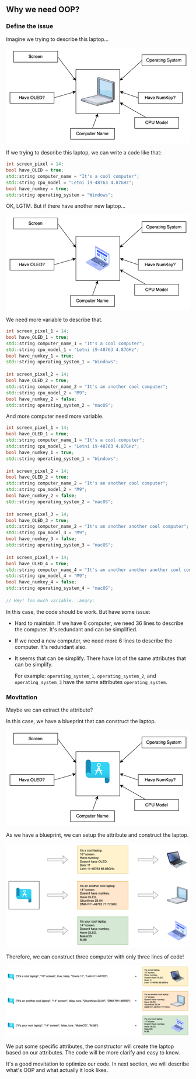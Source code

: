 ## Why we need OOP?

### Define the issue

Imagine we trying to describe this laptop...

<img src="../assets/Computer.png" alt="Computer" style="zoom: 67%;" />

If we trying to describe this laptop, we can write a code like that:

```cpp
int screen_pixel = 14;
bool have_OLED = true;
std::string computer_name = "It's a cool computer";
std::string cpu_model = "Letni i9-48763 4.87GHz";
bool have_numkey = true;
std::string operating_system = "Windows";
```

OK, LGTM. But if there have another new laptop...

<img src="../assets/NewComputer.png" alt="Computer" style="zoom: 67%;" />

We need more variable to describe that.

```cpp
int screen_pixel_1 = 14;
bool have_OLED_1 = true;
std::string computer_name_1 = "It's a cool computer";
std::string cpu_model_1 = "Letni i9-48763 4.87GHz";
bool have_numkey_1 = true;
std::string operating_system_1 = "Windows";

int screen_pixel_2 = 14;
bool have_OLED_2 = true;
std::string computer_name_2 = "It's an another cool computer";
std::string cpu_model_2 = "M9";
bool have_numkey_2 = false;
std::string operating_system_2 = "macOS";
```

And more computer need more variable.

```cpp
int screen_pixel_1 = 14;
bool have_OLED_1 = true;
std::string computer_name_1 = "It's a cool computer";
std::string cpu_model_1 = "Letni i9-48763 4.87GHz";
bool have_numkey_1 = true;
std::string operating_system_1 = "Windows";

int screen_pixel_2 = 14;
bool have_OLED_2 = true;
std::string computer_name_2 = "It's an another cool computer";
std::string cpu_model_2 = "M9";
bool have_numkey_2 = false;
std::string operating_system_2 = "macOS";

int screen_pixel_3 = 14;
bool have_OLED_3 = true;
std::string computer_name_2 = "It's an another another cool computer";
std::string cpu_model_3 = "M9";
bool have_numkey_3 = false;
std::string operating_system_3 = "macOS";

int screen_pixel_4 = 14;
bool have_OLED_4 = true;
std::string computer_name_4 = "It's an another another another cool computer";
std::string cpu_model_4 = "M9";
bool have_numkey_4 = false;
std::string operating_system_4 = "macOS";

// Hey! Too much variable. :angry:
```

In this case, the code should be work. But have some issue:

- Hard to maintain. If we have 6 computer, we need 36 lines to describe the computer. It's redundant and can be simplified.

- If we need a new computer, we need more 6 lines to describe the computer. It's redundant also.

- It seems that can be simplify. There have lot of the same attributes that can be simplify.

  For example: `operating_system_1`, `operating_system_2`, and `operating_system_3` have the same attributes `operating_system`.

### Movitation

Maybe we can extract the attribute?

In this case, we have a blueprint that can construct the laptop.

<img src="../assets/Blueprint.png" alt="Computer" style="zoom: 67%;" />

As we have a blueprint, we can setup the attribute and construct the laptop.

<img src="../assets/Blueprint-to-computer.png" alt="Computer" style="zoom: 50%;" />

Therefore, we can construct three computer with only three lines of code!

<img src="../assets/Blueprint-function-to-computer.png" alt="Computer" style="zoom: 50%;" />

We put some specific attributes, the constructor will create the laptop based on our attributes. The code will be more clarify and easy to know.

It's a good movitation to optimize our code. In next section, we will describe what's OOP and what actually it look likes.
